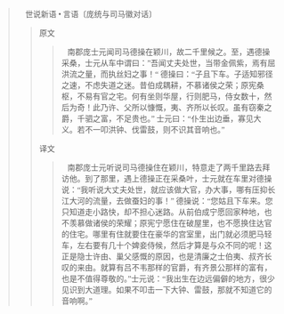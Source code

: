 <font face="幼圆">

> 📖 世说新语 • 言语〔庞统与司马徽对话〕
> > 原文
> > > &nbsp;&nbsp; 南郡庞士元闻司马德操在颖川，故二千里候之。至，遇德操采桑，士元从车中谓曰：”吾闻丈夫处世，当带金佩紫，焉有屈洪流之量，而执丝妇之事！“ 德操曰：“子且下车。子适知邪径之速，不虑失道之迷。昔伯成耦耕，不慕诸侯之荣；原宪桑枢，不易有官之宅。何有坐则华屋，行则肥马，侍女数十，然后为奇！此乃许、父所以慷慨，夷、齐所以长叹。虽有窃秦之爵，千驷之富，不足贵也。” 士元曰：“仆生出边垂，寡见大义。若不一叩洪钟、伐雷鼓，则不识其音响也。”
> >
> > 译文
> > > &nbsp;&nbsp; 南郡庞士元听说司马德操住在颖川，特意走了两千里路去拜访他。到了那里，遇上德操正在采桑叶，士元就在车里对德操说：“我听说大丈夫处世，就应该做大官，办大事，哪有压抑长江大河的流量，去做蚕妇的事！” 德操说：“您姑且下车来。您只知道走小路快，却不担心迷路。从前伯成宁愿回家种地，也不羡慕做诸侯的荣耀；原宪宁愿住在破屋里，也不愿换住达官的住宅。哪里有住就要住在豪华的宫室里，出门就必须肥马轻车，左右要有几十个婢妾侍候，然后才算是与众不同的呢！这正是隐士许由、巢父感慨的原因，也是清廉之士伯夷、叔齐长叹的来由。就算有吕不韦那样的官爵，有齐景公那样的富有，也是不值得尊敬的。”士元说：“我出生在边远偏僻的地方，很少见识到大道理。如果不叩击一下大钟、雷鼓，那就不知道它的音响啊。”

</font>
